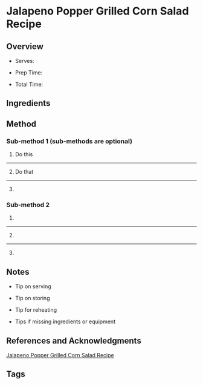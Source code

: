 # Jalapeno Popper Grilled Corn Salad Recipe

## Overview

- Serves:

- Prep Time:

- Total Time:

## Ingredients



## Method

### Sub-method 1 (sub-methods are optional)

1. Do this
---
2. Do that
---
3.

### Sub-method 2

1.
---
2.
---
3.

## Notes

- Tip on serving

- Tip on storing

- Tip for reheating

- Tips if missing ingredients or equipment

## References and Acknowledgments

[Jalapeno Popper Grilled Corn Salad Recipe](http://wonkywonderful.com/jalapeno-popper-grilled-corn-salad-recipe/)

## Tags


